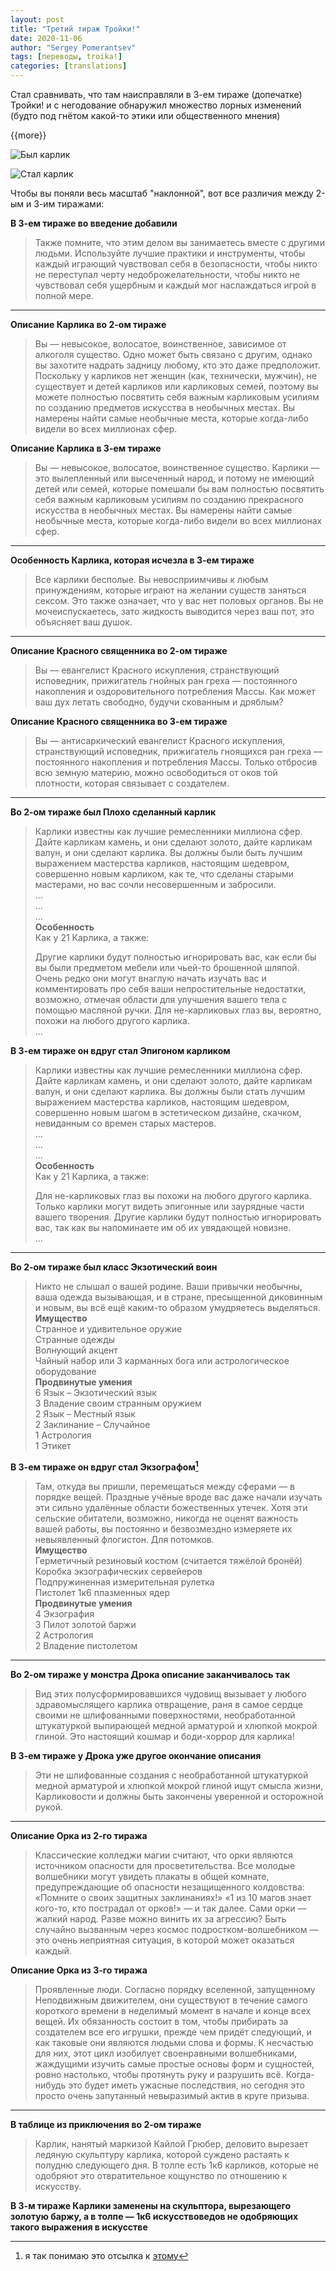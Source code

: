 ```yaml
---
layout: post
title: "Третий тираж Тройки!"
date: 2020-11-06
author: "Sergey Pomerantsev"
tags: [переводы, troika!]
categories: [translations]
---
```


Стал сравнивать, что там наисправляли в 3-ем тираже (допечатке) Тройки! и с негодование обнаружил множество лорных изменений (будто под гнётом какой-то этики или общественного мнения)

{{more}}

![Был карлик](/assets/images/troika-gnome-1.jpg)

![Стал карлик](/assets/images/troika-gnome-2.jpg)

Чтобы вы поняли весь масштаб "наклонной", вот все различия между 2-ым и 3-им тиражами:

**В 3-ем тираже во введение добавили**

> Также помните, что этим делом вы занимаетесь вместе с другими людьми. Используйте лучшие практики и инструменты, чтобы каждый играющий чувствовал себя в безопасности, чтобы никто не переступал черту недоброжелательности, чтобы никто не чувствовал себя ущербным и каждый мог наслаждаться игрой в полной мере.

---

**Описание Карлика во 2-ом тираже**

> Вы — невысокое, волосатое, воинственное, зависимое от алкоголя существо. Одно может быть связано с другим, однако вы захотите надрать задницу любому, кто это даже предположит. Поскольку у карликов нет женщин (как, технически, мужчин), не существует и детей карликов или карликовых семей, поэтому вы можете полностью посвятить себя важным карликовым усилиям по созданию предметов искусства в необычных местах. Вы намерены найти самые необычные места, которые когда-либо видели во всех миллионах сфер.

**Описание Карлика в 3-ем тираже**

> Вы — невысокое, волосатое, воинственное существо. Карлики — это вылепленный или высеченный народ, и потому не имеющий детей или семей, которые помешали бы вам полностью посвятить себя важным карликовым усилиям по созданию прекрасного искусства в необычных местах. Вы намерены найти самые необычные места, которые когда-либо видели во всех миллионах сфер.

---
 
**Особенность Карлика, которая исчезла в 3-ем тираже**

> Все карлики бесполые. Вы невосприимчивы к любым принуждениям, которые играют на желании существ заняться сексом. Это также означает, что у вас нет половых органов. Вы не мочеиспускаетесь, зато жидкость выводится через ваш пот, это объясняет ваш душок.

---

**Описание Красного священника во 2-ом тираже**

> Вы — евангелист Красного искупления, странствующий исповедник, прижигатель гнойных ран греха — постоянного накопления и оздоровительного потребления Массы. Как может ваш дух летать свободно, будучи скованным и дряблым?

**Описание Красного священника во 3-ем тираже**

> Вы — антисаркический евангелист Красного искупления, странствующий исповедник, прижигатель гноящихся ран греха — постоянного накопления и потребления Массы. Только отбросив всю земную материю, можно освободиться от оков той плотности, которая связывает с создателем.

---

**Во 2-ом тираже был Плохо сделанный карлик**

> Карлики известны как лучшие ремесленники миллиона сфер. Дайте карликам камень, и они сделают золото, дайте карликам валун, и они сделают карлика. Вы должны были быть лучшим выражением мастерства карликов, настоящим шедевром, совершенно новым карликом, как те, что сделаны старыми мастерами, но вас сочли несовершенным и забросили.  
> ...  
> ...  
> ...  
> **Особенность**  
> Как у 21 Карлика, а также:
>
> Другие карлики будут полностью игнорировать вас, как если бы вы были предметом мебели или чьей-то брошенной шляпой. Очень редко они могут внаглую начать изучать вас и комментировать про себя ваши непростительные недостатки, возможно, отмечая области для улучшения вашего тела с помощью масляной ручки. Для не-карликовых глаз вы, вероятно, похожи на любого другого карлика.  
> ...  

**В 3-ем тираже он вдруг стал Эпигоном карликом**

> Карлики известны как лучшие ремесленники миллиона сфер. Дайте карликам камень, и они сделают золото, дайте карликам валун, и они сделают карлика. Вы должны были стать лучшим выражением мастерства карликов, настоящим шедевром, совершенно новым шагом в эстетическом дизайне, скачком, невиданным со времен старых мастеров.  
> ...  
> ...  
> ...  
> **Особенность**  
> Как у 21 Карлика, а также:
>
> Для не-карликовых глаз вы похожи на любого другого карлика. Только карлики могут видеть эпигонные или заурядные части вашего творения. Другие карлики будут полностью игнорировать вас, так как вы напоминаете им об их увядающей новизне.  
> ...  

---

**Во 2-ом тираже был класс Экзотический воин**

> Никто не слышал о вашей родине. Ваши привычки необычны, ваша одежда вызывающая, и в стране, пресыщенной диковинным и новым, вы всё ещё каким-то образом умудряетесь выделяться.  
> **Имущество**  
> Странное и удивительное оружие  
> Странные одежды  
> Волнующий акцент  
> Чайный набор или 3 карманных бога или астрологическое оборудование  
> **Продвинутые умения**  
> 6 Язык – Экзотический язык  
> 3 Владение своим странным оружием  
> 2 Язык – Местный язык  
> 2 Заклинание – Случайное  
> 1 Астрология  
> 1 Этикет  

**В 3-ем тираже он вдруг стал Экзографом[^1]**

[^1]: я так понимаю это отсылка к [этому](https://tardis.fandom.com/wiki/Exography)

> Там, откуда вы пришли, перемещаться между сферами — в порядке вещей. Праздные учёные вроде вас даже начали изучать эти сильно удалённые области божественных утечек. Хотя эти сельские обитатели, возможно, никогда не оценят важность вашей работы, вы постоянно и безвозмездно измеряете их невыявленный флогистон. Для потомков.  
> **Имущество**  
> Герметичный резиновый костюм (считается тяжёлой бронёй)  
> Коробка экзографических сервейеров  
> Подпружиненная измерительная рулетка  
> Пистолет 
> 1к6 плазменных ядер  
> **Продвинутые умения**  
> 4 Экзография  
> 3 Пилот золотой баржи  
> 2 Астрология  
> 2 Владение пистолетом

---

**Во 2-ом тираже у монстра Дрока описание заканчивалось так**

> Вид этих полусформировавшихся чудовищ вызывает у любого здравомыслящего карлика отвращение, раня в самое сердце своими не шлифованными поверхностями, необработанной штукатуркой выпирающей медной арматурой и хлюпкой мокрой глиной. Это настоящий кошмар и боди-хоррор для карлика!

**В 3-ем тираже у Дрока уже другое окончание описания**

> Эти не шлифованные создания с необработанной штукатуркой медной арматурой и хлюпкой мокрой глиной ищут смысла жизни, Карликовости и должны быть закончены уверенной и осторожной рукой.

---

**Описание Орка из 2-го тиража**

> Классические колледжи магии считают, что орки являются источником опасности для просветительства. Все молодые волшебники могут увидеть плакаты в общей комнате, предупреждающие об опасности незащищенного колдовства: «Помните о своих защитных заклинаниях!» «1 из 10 магов знает кого-то, кто пострадал от орков!» — и так далее. Сами орки — жалкий народ. Разве можно винить их за агрессию? Быть случайно вызванным через космос подростком-волшебником — это очень неприятная ситуация, в которой может оказаться каждый.

**Описание Орка из 3-го тиража**

> Проявленные люди. Согласно порядку вселенной, запущенному Неподвижным движителем, они существуют в течение самого короткого времени в неделимый момент в начале и конце всех вещей. Их обязанность состоит в том, чтобы прибирать за создателем все его игрушки, прежде чем придёт следующий, и как таковые они являются людьми слова и формы. К несчастью для них, этот цикл изобилует своенравными волшебниками, жаждущими изучить самые простые основы форм и сущностей, ровно настолько, чтобы протянуть руку и разрушить всё. Когда-нибудь это будет иметь ужасные последствия, но сегодня это просто очень запутанный невыразимый актив в круге призыва.

---

**В таблице из приключения во 2-ом тираже**

> Карлик, нанятый маркизой Кайлой Грюбер, деловито вырезает ледяную скульптуру карлика, которой суждено растаять к полудню следующего дня. В толпе есть 1к6 карликов, которые не одобряют это отвратительное кощунство по отношению к искусству.

**В 3-м тираже Карлики заменены на скульптора, вырезающего золотую баржу, а в толпе — 1к6 искусствоведов не одобряющих такого выражения в искусстве**

